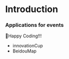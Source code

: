 # Introduction

### Applications for events

:clinking_glasses:Happy Coding!!!

- innovationCup
- BeidouMap